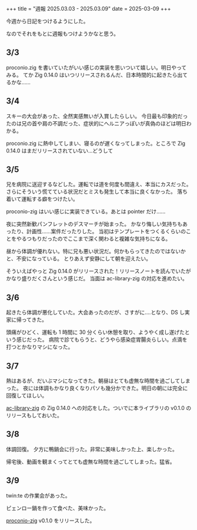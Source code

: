 +++
title = "週報 2025.03.03 - 2025.03.09"
date = 2025-03-09
+++

今週から日記をつけるようにした。

なのでそれをもとに週報もつけようかなと思う。

## 3/3

proconio.zig を書いていたがいい感じの実装を思いついて嬉しい。明日やってみる。
てか Zig 0.14.0 はいつリリースされるんだ、日本時間的に起きたら出てるかな……

## 3/4

スキーの大会があった、全然実感無いが入賞したらしい。
今日最も印象的だったのは兄の首や肩の不調だった、症状的にヘルニアっぽいが真偽のほどは明日わかる。

proconio.zig に熱中してしまい、寝るのが遅くなってしまった。ところで Zig 0.14.0 はまだリリースされていない…どうして

## 3/5

兄を病院に送迎するなどした。運転では道を何度も間違え、本当にカスだった。
さらにそういう慌てている状況だとミスも発生して本当に良くなかった。
落ち着いて運転する癖をつけたい。

proconio-zig はいい感じに実装できている。あとは pointer だけ……

夜に突然新歓パンフレットのデスマーチが始まった。
かなり悔しい気持ちもあったり、計画性……案件だったりした。
当初はテンプレートをつくるくらいのことをやるつもりだったのでここまで深く関わると複雑な気持ちになる。

昼から体調が優れない。特に兄も悪い状況だ。何かもらってきたのではないかと、不安になっている。
とりあえず安静にして朝を迎えたい。

そういえばやっと Zig 0.14.0 がリリースされた！リリースノートを読んでいたがかなり盛りだくさんという感じだ。
当面は ac-library-zig の対応を進めたい。

## 3/6

起きたら体調が悪化していた。大会あったのだが、さすがに‥‥となり、DS し実家に帰ってきた。

頭痛がひどく、運転も 1 時間に 30 分くらい休憩を取り、ようやく成し遂げたという感じだった。
病院で診てもらうと、どうやら感染症胃腸炎らしい。点滴を打つとかなりマシになった。

## 3/7

熱はあるが、だいぶマシになってきた。朝昼はとても虚無な時間を過ごしてしまった。
夜には体調もかなり良くなりパソも幾分かできた。明日の朝には完全に回復してほしい。

[ac-library-zig](https://github.com/Ryoga-exe/ac-library-zig) の Zig 0.14.0 への対応をした。ついでに本ライブラリの v0.1.0 のリリースもしておいた。

## 3/8

体調回復。
夕方に鴨鍋会に行った。非常に美味しかった上、楽しかった。

帰宅後、動画を観まくってとても虚無な時間を過ごしてしまった。猛省。

## 3/9

twin:te の作業会があった。

ピェンロー鍋を作って食べた、美味かった。

[proconio-zig](https://github.com/Ryoga-exe/proconio-zig) v0.1.0 をリリースした。
